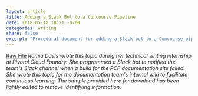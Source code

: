 ```yaml
---
layout: article
title: Adding a Slack Bot to a Concourse Pipeline
date: 2018-05-18 18:21 -0700
categories: writing
share: false
excerpt: "Procedural document for adding a Slack bot to a Concourse pipeline."
---
```

<a href="/downloads/slack-bot.html.md.erb" class="btn" download="Adding a Slack Bot to a Concourse Pipeline">Raw File</a>
_Ramia Davis wrote this topic during her technical writing internship at Pivotal Cloud Foundry. She programmed a Slack bot to notified the team's Slack channel when a build for the PCF documentation site failed. She wrote this topic for the documentation team's internal wiki to facilitate continuous learning. The sample provided here for download has been lightly edited to remove identifying information._